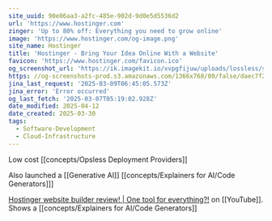 ```yaml
---
site_uuid: 90e06aa3-a2fc-485e-902d-9d0e5d5536d2
url: 'https://www.hostinger.com'
zinger: 'Up to 80% off: Everything you need to grow online'
image: 'https://www.hostinger.com/og-image.png'
site_name: Hostinger
title: 'Hostinger - Bring Your Idea Online With a Website'
favicon: 'https://www.hostinger.com/favicon.ico'
og_screenshot_url: 'https://ik.imagekit.io/xvpgfijuw/uploads/lossless/screenshots/20250604_Hostinger_og_screenshot.jpeg'
https: //og-screenshots-prod.s3.amazonaws.com/1366x768/80/false/daec7f23677c5fcf685596546919bd5741dea55b32145ccd76da39fb26cad04a.jpeg
jina_last_request: '2025-03-09T06:45:05.573Z'
jina_error: 'Error occurred'
og_last_fetch: '2025-03-07T05:19:02.928Z'
date_modified: 2025-04-12
date_created: 2025-03-30
tags:
  - Software-Development
  - Cloud-Infrastructure
---
```


Low cost [[concepts/Opsless Deployment Providers]]

Also launched a [[Generative AI]] [[concepts/Explainers for AI/Code Generators]]]

[Hostinger website builder review! | One tool for everything?!](https://youtu.be/XgqF-I390_w?si=aLem07Yb-YcAZYrt) on [[YouTube]].  Shows a [[concepts/Explainers for AI/Code Generators]]